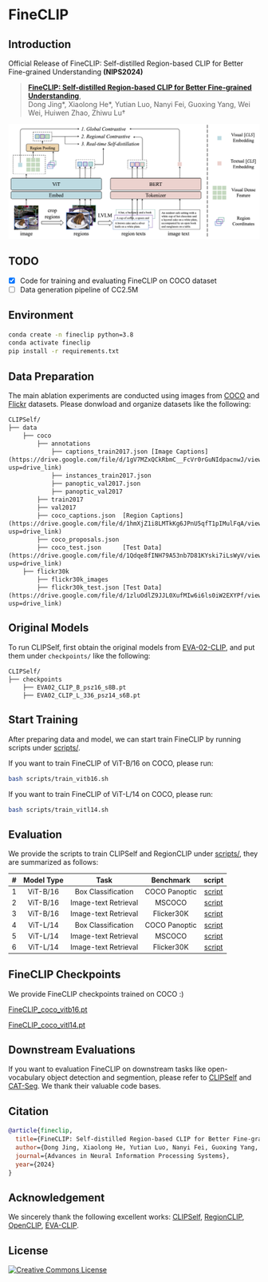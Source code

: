 # FineCLIP

## Introduction

Official Release of FineCLIP: Self-distilled Region-based CLIP for Better Fine-grained Understanding **(NIPS2024)**

> [**FineCLIP: Self-distilled Region-based CLIP for Better Fine-grained Understanding**](https://openreview.net/pdf?id=nExI4FuKWD),            
> Dong Jing*, Xiaolong He*, Yutian Luo, Nanyi Fei, Guoxing Yang, Wei Wei, Huiwen Zhao, Zhiwu Lu†

![](figs/fineclip_arch.png)

## TODO
- [x] Code for training and evaluating FineCLIP on COCO dataset
- [ ] Data generation pipeline of CC2.5M

## Environment

```bash
conda create -n fineclip python=3.8
conda activate fineclip
pip install -r requirements.txt
```

## Data Preparation

The main ablation experiments are conducted using images from [COCO](https://cocodataset.org/#home) 
and [Flickr](https://shannon.cs.illinois.edu/DenotationGraph/) datasets. Please donwload and organize datasets like the following:

```text
CLIPSelf/
├── data
    ├── coco
        ├── annotations
            ├── captions_train2017.json [Image Captions](https://drive.google.com/file/d/1gV7MZxQCkRbmC__FcVr0rGuNIdpacnwJ/view?usp=drive_link)
            ├── instances_train2017.json 
            ├── panoptic_val2017.json
            ├── panoptic_val2017 
        ├── train2017
        ├── val2017
        ├── coco_captions.json  [Region Captions](https://drive.google.com/file/d/1hmXjZ1i8LMTkKg6JPnU5qfT1pIMulFqA/view?usp=drive_link)
        ├── coco_proposals.json
        ├── coco_test.json      [Test Data](https://drive.google.com/file/d/1Qdqe8fINH79A53nb7D81KYski7iLsWyV/view?usp=drive_link)
    ├── flickr30k
        ├── flickr30k_images
        ├── flickr30k_test.json [Test Data](https://drive.google.com/file/d/1zluOdlZ9JJL0XufMIw6i6ls0iW2EXYPf/view?usp=drive_link)
```

##  Original Models 
To run CLIPSelf, first obtain the original models from 
[EVA-02-CLIP](https://github.com/baaivision/EVA/tree/master/EVA-CLIP), and put them under 
`checkpoints/` like the following:

```text
CLIPSelf/
├── checkpoints
    ├── EVA02_CLIP_B_psz16_s8B.pt
    ├── EVA02_CLIP_L_336_psz14_s6B.pt
```


## Start Training

After preparing data and model, we can start train FineCLIP by running scripts under [scripts/](scripts).

If you want to train FineCLIP of ViT-B/16 on COCO, please run:
```bash
bash scripts/train_vitb16.sh
```

If you want to train FineCLIP of ViT-L/14 on COCO, please run:
```bash 
bash scripts/train_vitl14.sh
```


## Evaluation

We provide the scripts to train CLIPSelf and RegionCLIP under [scripts/](scripts), they are summarized as follows:

|  #  | Model Type |          Task           |   Benchmark   |                  script                  |
|:---:|:----------:|:-----------------------:|:-------------:|:----------------------------------------:|
|  1  |  ViT-B/16  |   Box Classification    | COCO Panoptic |   [script](scripts/test_vitb16_box.sh)   |
|  2  |  ViT-B/16  |  Image-text Retrieval   |    MSCOCO     | [script](scripts/test_vitb16_mscoco.sh)  |
|  3  |  ViT-B/16  |  Image-text Retrieval   |  Flicker30K   | [script](scripts/test_vitb16_flickr.sh)  |
|  4  |  ViT-L/14  |   Box Classification    | COCO Panoptic |   [script](scripts/test_vitl14_box.sh)   |
|  5  |  ViT-L/14  |  Image-text Retrieval   |    MSCOCO     | [script](scripts/test_vitl14_mscoco.sh)  |
|  6  |  ViT-L/14  |  Image-text Retrieval   |  Flicker30K   | [script](scripts/test_vitl14_flickr.sh)  |


## FineCLIP Checkpoints

We provide FineCLIP checkpoints trained on COCO :)

[FineCLIP_coco_vitb16.pt](https://drive.google.com/file/d/119eeWzjsE2rpUFBs2rDMZ7QlK1RxZYL2/view?usp=drive_link) 

[FineCLIP_coco_vitl14.pt](https://drive.google.com/file/d/1lSIj5tWVVNVFNzuPHisOAdDQyCXWIzUH/view?usp=drive_link)

## Downstream Evaluations

If you want to evaluation FineCLIP on downstream tasks like open-vocabulary object detection and segmention, please refer to [CLIPSelf](https://github.com/wusize/CLIPSelf/tree/main) and [CAT-Seg](https://github.com/cvlab-kaist/CAT-Seg).
We thank their valuable code bases.

## Citation

```bibtex
@article{fineclip,
  title={FineCLIP: Self-distilled Region-based CLIP for Better Fine-grained Understanding},
  author={Dong Jing, Xiaolong He, Yutian Luo, Nanyi Fei, Guoxing Yang, Wei Wei, Huiwen Zhao, Zhiwu Lu},
  journal={Advances in Neural Information Processing Systems},
  year={2024}
}
```

## Acknowledgement

We sincerely thank the following excellent works:
[CLIPSelf](https://github.com/wusize/CLIPSelf/tree/main),
[RegionCLIP](https://github.com/microsoft/RegionCLIP),
[OpenCLIP](https://github.com/mlfoundations/open_clip/tree/v2.16.0),
[EVA-CLIP](https://github.com/baaivision/EVA/tree/master/EVA-CLIP).

## License

<a rel="license" href="https://creativecommons.org/licenses/by-nc-nd/4.0/"><img alt="Creative Commons License" style="border-width:0" src="https://licensebuttons.net/l/by-nc-nd/4.0/88x31.png" /></a>
